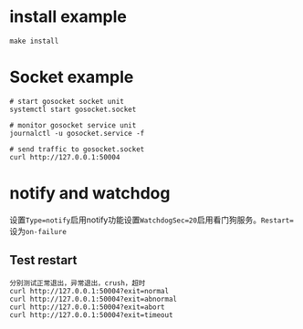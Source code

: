 # install example

    make install

# Socket example

    # start gosocket socket unit
    systemctl start gosocket.socket

    # monitor gosocket service unit
    journalctl -u gosocket.service -f

    # send traffic to gosocket.socket
    curl http://127.0.0.1:50004

# notify and watchdog

设置`Type=notify`启用notify功能设置`WatchdogSec=20`启用看门狗服务。`Restart=`设为`on-failure`

## Test restart

    分别测试正常退出，异常退出，crush，超时
    curl http://127.0.0.1:50004?exit=normal
    curl http://127.0.0.1:50004?exit=abnormal
    curl http://127.0.0.1:50004?exit=abort
    curl http://127.0.0.1:50004?exit=timeout
